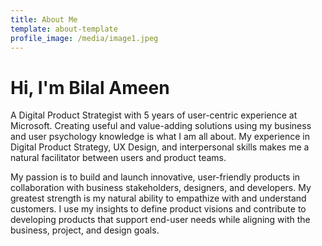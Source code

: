 ```yaml
---
title: About Me
template: about-template
profile_image: /media/image1.jpeg
---
```

# Hi, I'm Bilal Ameen

<!--StartFragment-->

A Digital Product Strategist with 5 years of user-centric
experience at Microsoft. Creating useful and value-adding
solutions using my business and user psychology knowledge is
what I am all about. My experience in Digital Product Strategy,
UX Design, and interpersonal skills makes me a natural facilitator
between users and product teams.

<!--EndFragment-->

<!--StartFragment-->

My passion is to build and launch innovative, user-friendly
products in collaboration with business stakeholders, designers,
and developers. My greatest strength is my natural ability to
empathize with and understand customers. I use my insights to
define product visions and contribute to developing products
that support end-user needs while aligning with the business,
project, and design goals.

<!--EndFragment-->